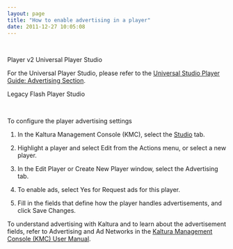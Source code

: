 ```yaml
---
layout: page
title: "How to enable advertising in a player"
date: 2011-12-27 10:05:08
---
```


 

<p class="mce-heading-2">
  Player v2 Universal Player Studio
</p>

For the Universal Player Studio, please refer to the [Universal Studio Player Guide: Advertising Section][1].

 [1]: https://knowledge.kaltura.com/node/1148#monetizationsection

<p class="mce-heading-2">
  Legacy Flash Player Studio
</p>

 

<p class="mce-procedure">
  To configure the player advertising settings
</p>

1.  In the Kaltura Management Console (KMC), select the [Studio][2] tab.

2.  Highlight a player and select Edit from the Actions menu, or select a new player.

3.  In the Edit Player or Create New Player window, select the Advertising tab.

4.  To enable ads, select Yes for Request ads for this player. 

5.  Fill in the fields that define how the player handles advertisements, and click Save Changes.

 [2]: http://www.kaltura.com/index.php/kmc/kmc4#studio%7CplayersList

To understand advertising with Kaltura and to learn about the advertisement fields, refer to Advertising and Ad Networks in the [Kaltura Management Console (KMC) User Manual][3].

 [3]: http://knowledge.kaltura.com/sites/default/files/Kaltura_Management_Console_%28KMC%29_User_Manual_2.pdf